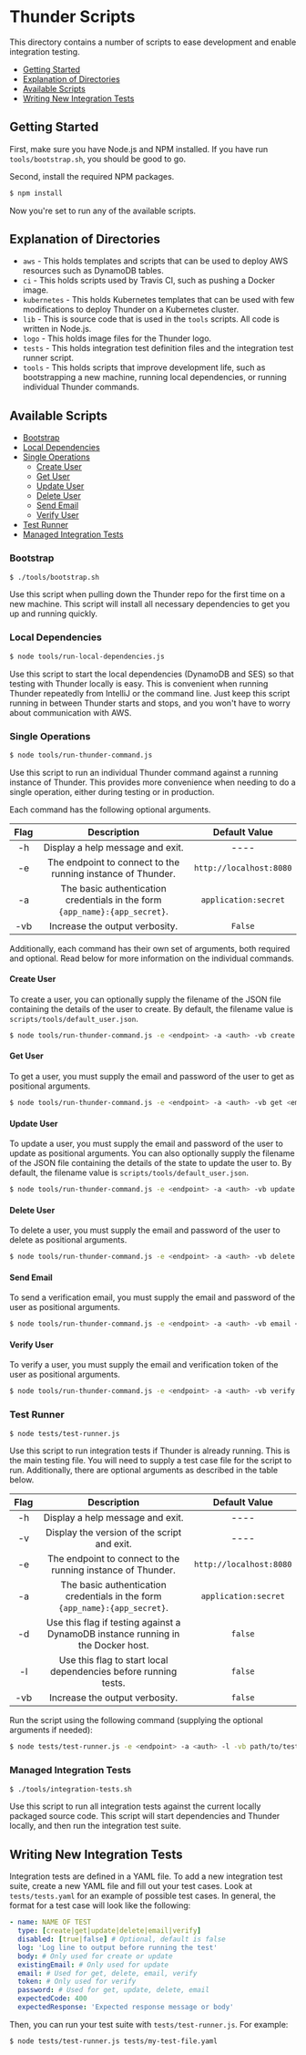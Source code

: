 # Thunder Scripts

This directory contains a number of scripts to ease development and enable integration testing.

- [Getting Started](#getting-started)
- [Explanation of Directories](#explanation-of-directories)
- [Available Scripts](#available-scripts)
- [Writing New Integration Tests](#writing-new-integration-tests)

## Getting Started

First, make sure you have Node.js and NPM installed. If you have run `tools/bootstrap.sh`, you should
be good to go.

Second, install the required NPM packages.

```bash
$ npm install
```

Now you're set to run any of the available scripts.

## Explanation of Directories

* `aws` - This holds templates and scripts that can be used to deploy AWS resources such as
DynamoDB tables.
* `ci` - This holds scripts used by Travis CI, such as pushing a Docker image.
* `kubernetes` - This holds Kubernetes templates that can be used with few modifications to deploy
Thunder on a Kubernetes cluster.
* `lib` - This is source code that is used in the `tools` scripts. All code is written in Node.js.
* `logo` - This holds image files for the Thunder logo.
* `tests` - This holds integration test definition files and the integration test runner script.
* `tools` - This holds scripts that improve development life, such as bootstrapping a new machine,
running local dependencies, or running individual Thunder commands.

## Available Scripts

- [Bootstrap](#bootstrap)
- [Local Dependencies](#local-dependencies)
- [Single Operations](#single-operations)
  - [Create User](#create-user)
  - [Get User](#get-user)
  - [Update User](#update-user)
  - [Delete User](#delete-user)
  - [Send Email](#send-email)
  - [Verify User](#verify-user)
- [Test Runner](#test-runner)
- [Managed Integration Tests](#managed-integration-tests)

### Bootstrap

```bash
$ ./tools/bootstrap.sh
```

Use this script when pulling down the Thunder repo for the first time on a new machine.
This script will install all necessary dependencies to get you up and running quickly.

### Local Dependencies

```bash
$ node tools/run-local-dependencies.js
```

Use this script to start the local dependencies (DynamoDB and SES)
so that testing with Thunder locally is easy.
This is convenient when running Thunder repeatedly from IntelliJ or the command line.
Just keep this script running in between Thunder starts and stops,
and you won't have to worry about communication with AWS.

### Single Operations

```bash
$ node tools/run-thunder-command.js
```

Use this script to run an individual Thunder command against a running instance of Thunder. This
provides more convenience when needing to do a single operation, either during testing or in production.

Each command has the following optional arguments.

|Flag|Description|Default Value|
|:---:|:---:|:---:|
|-h|Display a help message and exit.|----|
|-e|The endpoint to connect to the running instance of Thunder.|`http://localhost:8080`|
|-a|The basic authentication credentials in the form `{app_name}:{app_secret}`.|`application:secret`|
|-vb|Increase the output verbosity.|`False`|

Additionally, each command has their own set of arguments, both required and optional.
Read below for more information on the individual commands.

#### Create User

To create a user, you can optionally supply the filename of the JSON file containing the details
of the user to create. By default, the filename value is `scripts/tools/default_user.json`.

```bash
$ node tools/run-thunder-command.js -e <endpoint> -a <auth> -vb create -f <filename>
```

#### Get User

To get a user, you must supply the email and password of the user to get as positional arguments.

```bash
$ node tools/run-thunder-command.js -e <endpoint> -a <auth> -vb get <email> <password>
```

#### Update User

To update a user, you must supply the email and password of the user to update as positional arguments.
You can also optionally supply the filename of the JSON file containing the details of the state to update the user to.
By default, the filename value is `scripts/tools/default_user.json`.

```bash
$ node tools/run-thunder-command.js -e <endpoint> -a <auth> -vb update <email> <password> -f <filename>
```

#### Delete User

To delete a user, you must supply the email and password of the user to delete as positional arguments.

```bash
$ node tools/run-thunder-command.js -e <endpoint> -a <auth> -vb delete <email> <password>
```

#### Send Email

To send a verification email, you must supply the email and password of the user as positional arguments.

```bash
$ node tools/run-thunder-command.js -e <endpoint> -a <auth> -vb email <email> <password>
```

#### Verify User

To verify a user, you must supply the email and verification token of the user as positional arguments.

```bash
$ node tools/run-thunder-command.js -e <endpoint> -a <auth> -vb verify <email> <token>
```

### Test Runner

```bash
$ node tests/test-runner.js
```

Use this script to run integration tests if Thunder is already running. This is the main testing file.
You will need to supply a test case file for the script to run. Additionally, there are optional arguments
as described in the table below.

|Flag|Description|Default Value|
|:---:|:---:|:---:|
|-h|Display a help message and exit.|----|
|-v|Display the version of the script and exit.|----|
|-e|The endpoint to connect to the running instance of Thunder.|`http://localhost:8080`|
|-a|The basic authentication credentials in the form `{app_name}:{app_secret}`.|`application:secret`|
|-d|Use this flag if testing against a DynamoDB instance running in the Docker host.|`false`|
|-l|Use this flag to start local dependencies before running tests.|`false`|
|-vb|Increase the output verbosity.|`false`|

Run the script using the following command (supplying the optional arguments if needed):

```bash
$ node tests/test-runner.js -e <endpoint> -a <auth> -l -vb path/to/test-cases.yaml
```

### Managed Integration Tests

```bash
$ ./tools/integration-tests.sh
```

Use this script to run all integration tests against the current locally packaged source code.
This script will start dependencies and Thunder locally, and then run the integration test suite.

## Writing New Integration Tests

Integration tests are defined in a YAML file. To add a new integration test suite, create a new
YAML file and fill out your test cases. Look at `tests/tests.yaml` for an example of possible
test cases. In general, the format for a test case will look like the following:

```yaml
- name: NAME OF TEST
  type: [create|get|update|delete|email|verify]
  disabled: [true|false] # Optional, default is false
  log: 'Log line to output before running the test'
  body: # Only used for create or update
  existingEmail: # Only used for update
  email: # Used for get, delete, email, verify
  token: # Only used for verify
  password: # Used for get, update, delete, email
  expectedCode: 400
  expectedResponse: 'Expected response message or body'
```

Then, you can run your test suite with `tests/test-runner.js`. For example:

```bash
$ node tests/test-runner.js tests/my-test-file.yaml
```
